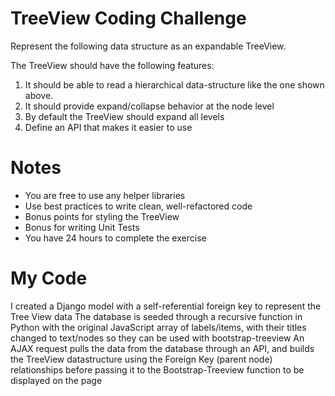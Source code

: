 TreeView Coding Challenge
=========
Represent the following data structure as an expandable TreeView.


The TreeView should have the following features:

1. It should be able to read a hierarchical data-structure like the one shown above.
2. It should provide expand/collapse behavior at the node level
3. By default the TreeView should expand all levels
4. Define an API that makes it easier to use

Notes
======
- You are free to use any helper libraries
- Use best practices to write clean, well-refactored code
- Bonus points for styling the TreeView
- Bonus for writing Unit Tests
- You have 24 hours to complete the exercise


My Code
=======
I created a Django model with a self-referential foreign key to represent the Tree View data
The database is seeded through a recursive function in Python with the original JavaScript array of labels/items, with their titles changed to text/nodes so they can be used with bootstrap-treeview
An AJAX request pulls the data from the database through an API, and builds the TreeView datastructure using the Foreign Key (parent node) relationships before passing it to the Bootstrap-Treeview function to be displayed on the page
